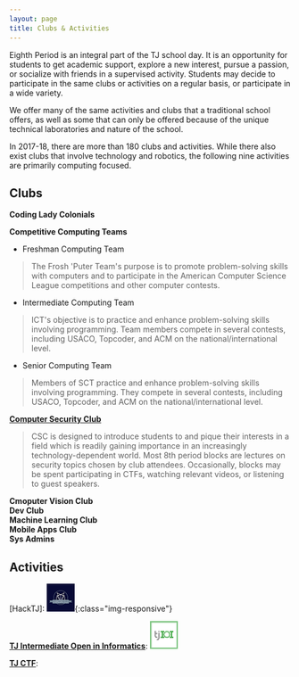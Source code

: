 ```yaml
---
layout: page
title: Clubs & Activities
---
```


Eighth Period is an integral part of the TJ school day.  It is an opportunity for students to get academic support,  explore a new interest, pursue a passion, or socialize with friends in a supervised activity. Students may decide to participate in the same clubs or activities on a regular basis, or participate in a wide variety.<br>

We offer many of the same activities and clubs that a traditional school offers, as well as some that can only be offered because of the unique technical laboratories and nature of the school.<br>

In 2017-18, there are more than 180 clubs and activities.  While there also exist clubs that involve technology and robotics, the following nine activities are primarily computing focused.  <br>

## Clubs

**Coding Lady Colonials**<br>

**Competitive Computing Teams**
* Freshman Computing Team
> The Frosh 'Puter Team's purpose is to promote problem-solving skills with computers and to participate in the American Computer Science League competitions and other computer contests.
* Intermediate Computing Team
> ICT's objective is to practice and enhance problem-solving skills involving programming.  Team members compete in several contests, including USACO, Topcoder, and ACM on the national/international level.
* Senior Computing Team
> Members of SCT practice and enhance problem-solving skills involving programming.  They compete in several contests, including USACO, Topcoder, and ACM on the national/international level.

**[Computer Security Club](https://activities.tjhsst.edu/csc/)**  
> CSC is designed to introduce students to and pique their interests in a field which is readily gaining importance in an increasingly   technology-dependent world. Most 8th period blocks are lectures on security topics chosen by club attendees. Occasionally, blocks may  be spent participating in CTFs, watching relevant videos, or listening to guest speakers. 

**Cmoputer Vision Club**<br>
**Dev Club**<br>
**Machine Learning Club**<br>
**Mobile Apps Club**<br>
**Sys Admins**<br>

## Activities

[HackTJ]:
![LogoHackTJ](/images/hacktjtiny.png "HackTJ"){:class="img-responsive"}

**[TJ Intermediate Open in Informatics](https://activities.tjhsst.edu/tjioi/)**:
![LogoIOI](/images/IOItiny.png)

**[TJ CTF](https://activities.tjhsst.edu/tjioi/)**:
